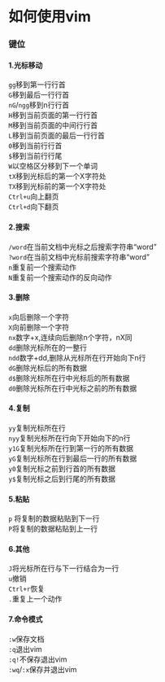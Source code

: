 # 如何使用vim
### 键位
#### 1.光标移动  
```gg```移到第一行行首  
```G```移到最后一行行首  
```nG```/```ngg```移到n行行首  
```H```移到当前页面的第一行行首  
```M```移到当前页面的中间行行首  
```L```移到当前页面的最后一行行首  
```0```移到当前行行首  
```$```移到当前行行尾  
```W```以空格区分移到下一个单词  
```tX```移到光标后的第一个X字符处  
```TX```移到光标前的第一个X字符处   
```Ctrl+u```向上翻页  
```Ctrl+d```向下翻页
#### 2.搜索
```/word```在当前文档中光标之后搜索字符串“word”   
```?word```在当前文档中光标前搜索字符串“word”  
```n```重复前一个搜索动作  
```N```重复前一个搜索动作的反向动作  
#### 3.删除
```x```向后删除一个字符  
```X```向前删除一个字符  
```nx```数字+x,连续向后删除n个字符，nX同  
```dd```删除光标所在的一整行  
```ndd```数字+dd,删除从光标所在行开始向下n行  
```dG```删除光标后的所有数据  
```d$```删除光标所在行中光标后的所有数据  
```d0```删除光标所在行中光标之前的所有数据  
#### 4.复制
```yy```复制光标所在行  
```nyy```复制光标所在行向下开始向下的n行  
```y1G```复制光标所在行到第一行的所有数据  
```yG```复制光标所在行到最后一行的所有数据  
```y0```复制光标之前到行首的所有数据  
```y$```复制光标之后到行尾的所有数据  
#### 5.粘贴
```p``` 将复制的数据粘贴到下一行  
```P```将复制的数据粘贴到上一行  
#### 6.其他
```J```将光标所在行与下一行结合为一行   
```u```撤销  
```Ctrl+r```恢复  
```.```重复上一个动作  
#### 7.命令模式
```:w```保存文档  
```:q```退出vim  
```:q!```不保存退出vim  
```:wq```/```:x```保存并退出vim  

